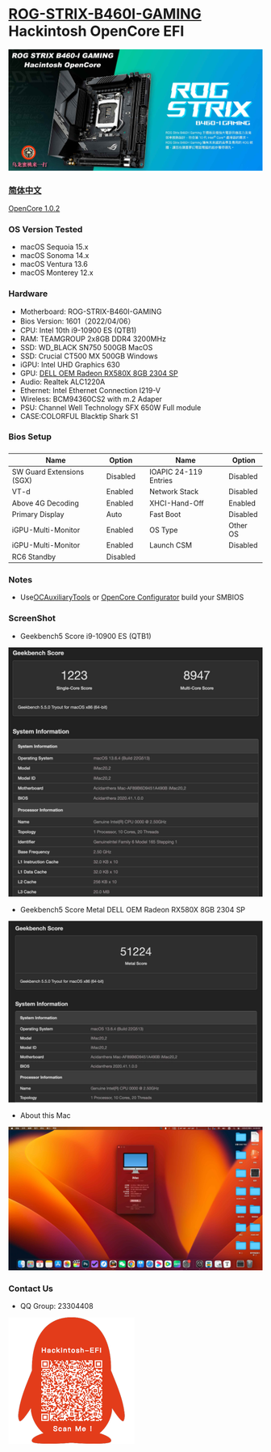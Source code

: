 # [ROG-STRIX-B460I-GAMING](https://github.com/hackintosh-club/rog-strix-b460i-gaming-OpenCore) Hackintosh OpenCore EFI

![image](ScreenShot/Motherboard.jpg)

### [简体中文](https://github.com/hackintosh-efi/MAG-B660M-MORTAR-WIFI-DDR4-OpenCore)

[OpenCore 1.0.2](https://github.com/acidanthera/OpenCorePkg)

### OS Version Tested

- macOS Sequoia 15.x
- macOS Sonoma 14.x
- macOS Ventura 13.6
- macOS Monterey 12.x

### Hardware

- Motherboard: ROG-STRIX-B460I-GAMING
- Bios Version: 1601（2022/04/06）
- CPU: Intel 10th i9-10900 ES (QTB1)
- RAM: TEAMGROUP 2x8GB DDR4 3200MHz
- SSD: WD_BLACK SN750 500GB MacOS
- SSD: Crucial CT500 MX 500GB Windows
- iGPU: Intel UHD Graphics 630
- GPU: [DELL OEM Radeon RX580X 8GB 2304 SP](https://www.bilibili.com/video/BV1r24y1P7iC/) 
- Audio: Realtek ALC1220A
- Ethernet: Intel Ethernet Connection I219-V
- Wireless: BCM94360CS2 with m.2 Adaper
- PSU: Channel Well Technology SFX 650W Full module
- CASE:COLORFUL Blacktip Shark S1

### Bios Setup

### 

| Name                      | Option   |      | Name                  | Option   |
| ------------------------- | -------- | ---- | --------------------- | -------- |
| SW Guard Extensions (SGX) | Disabled |      | IOAPIC 24-119 Entries | Disabled |
| VT-d                      | Enabled  |      | Network Stack         | Disabled |
| Above 4G Decoding         | Enabled  |      | XHCI-Hand-Off         | Enabled  |
| Primary Display           | Auto     |      | Fast Boot             | Disabled |
| iGPU-Multi-Monitor        | Enabled  |      | OS Type               | Other OS |
| iGPU-Multi-Monitor        | Enabled  |      | Launch CSM            | Disabled |
| RC6 Standby               | Disabled |      |                       |          |

### Notes

- Use[OCAuxiliaryTools](https://github.com/ic005k/OCAuxiliaryTools/releases) or [OpenCore Configurator](https://mackie100projects.altervista.org/opencore-configurator/) build your SMBIOS

### ScreenShot

- Geekbench5 Score i9-10900 ES (QTB1)

![image](ScreenShot/Geekbench5.jpg)

- Geekbench5 Score Metal DELL OEM Radeon RX580X 8GB 2304 SP

![image](ScreenShot/metal.jpg)

- About this Mac

![image](ScreenShot/about.jpg)

### Contact Us

- QQ Group: 23304408

![image](ScreenShot/QRCode.png)
